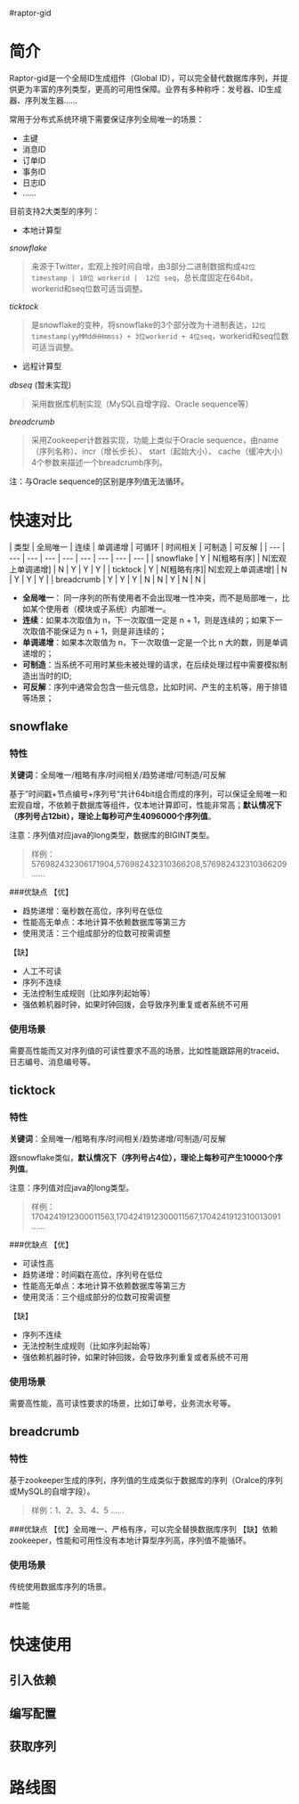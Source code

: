 #raptor-gid

# 简介
Raptor-gid是一个全局ID生成组件（Global ID），可以完全替代数据库序列，并提供更为丰富的序列类型，更高的可用性保障。业界有多种称呼：发号器、ID生成器、序列发生器......

常用于分布式系统环境下需要保证序列全局唯一的场景：
* 主键
* 消息ID
* 订单ID
* 事务ID
* 日志ID
* ......


目前支持2大类型的序列：

* 本地计算型  

*snowflake*
> 来源于Twitter，宏观上按时间自增，由3部分二进制数据构成`42位timestamp | 10位 workerid |  12位 seq`，总长度固定在64bit，workerid和seq位数可适当调整。

*ticktock*
> 是snowflake的变种，将snowflake的3个部分改为十进制表达，`12位timestamp(yyMMddHHmmss) + 3位workerid + 4位seq`，workerid和seq位数可适当调整。

* 远程计算型   
 
*dbseq* (暂未实现)  
> 采用数据库机制实现（MySQL自增字段、Oracle sequence等）

*breadcrumb*
> 采用Zookeeper计数器实现，功能上类似于Oracle sequence，由name（序列名称）、incr（增长步长）、 start（起始大小）、 cache（缓冲大小）4个参数来描述一个breadcrumb序列。

注：与Oracle sequence的区别是序列值无法循环。

# 快速对比

| 类型 | 全局唯一 | 连续 | 单调递增 | 可循环 | 时间相关 | 可制造 | 可反解 | 
| --- | --- | --- | --- | --- | --- | --- | --- | --- |
| snowflake | Y | N[粗略有序] | N[宏观上单调递增] | N | Y | Y | Y | 
| ticktock | Y | N[粗略有序]| N[宏观上单调递增] | N | Y | Y | Y | 
| breadcrumb | Y | Y | Y | N | N | Y | N | N |

* **全局唯一**： 同一序列的所有使用者不会出现唯一性冲突，而不是局部唯一，比如某个使用者（模块或子系统）内部唯一。
* **连续**：如果本次取值为 n，下一次取值一定是 n + 1，则是连续的；如果下一次取值不能保证为 n + 1，则是非连续的；
* **单调递增**：如果本次取值为 n，下一次取值一定是一个比 n 大的数，则是单调递增的；
* **可制造**：当系统不可用时某些未被处理的请求，在后续处理过程中需要模拟制造出当时的ID;
* **可反解**：序列中通常会包含一些元信息，比如时间、产生的主机等，用于排错等场景；

## snowflake 
### 特性
**关键词**：全局唯一/粗略有序/时间相关/趋势递增/可制造/可反解

基于”时间戳+节点编号+序列号“共计64bit组合而成的序列，可以保证全局唯一和宏观自增，不依赖于数据库等组件，仅本地计算即可，性能非常高；**默认情况下（序列号占12bit），理论上每秒可产生4096000个序列值**。

注意：序列值对应java的long类型，数据库的BIGINT类型。

> 样例：576982432306171904,576982432310366208,576982432310366209 ......

###优缺点
【优】
* 趋势递增：毫秒数在高位，序列号在低位
* 性能高无单点：本地计算不依赖数据库等第三方
* 使用灵活：三个组成部分的位数可按需调整

【缺】
* 人工不可读
* 序列不连续
* 无法控制生成规则（比如序列起始等）
* 强依赖机器时钟，如果时钟回拨，会导致序列重复或者系统不可用

### 使用场景
需要高性能而又对序列值的可读性要求不高的场景，比如性能跟踪用的traceid、日志编号、消息编号等。


## ticktock
### 特性
**关键词**：全局唯一/粗略有序/时间相关/趋势递增/可制造/可反解

跟snowflake类似，**默认情况下（序列号占4位），理论上每秒可产生10000个序列值**。

注意：序列值对应java的long类型。

>样例：1704241912300011563,1704241912300011567,1704241912310013091 ......

###优缺点
【优】
* 可读性高
* 趋势递增：时间戳在高位，序列号在低位
* 性能高无单点：本地计算不依赖数据库等第三方
* 使用灵活：三个组成部分的位数可按需调整

【缺】
* 序列不连续
* 无法控制生成规则（比如序列起始等）
* 强依赖机器时钟，如果时钟回拨，会导致序列重复或者系统不可用

### 使用场景
需要高性能，高可读性要求的场景，比如订单号，业务流水号等。


## breadcrumb
### 特性
基于zookeeper生成的序列，序列值的生成类似于数据库的序列（Oralce的序列或MySQL的自增字段）。
> 样例：1、2、3、4、5 ......

###优缺点
【优】全局唯一、严格有序，可以完全替换数据库序列
【缺】依赖zookeeper，性能和可用性没有本地计算型序列高，序列值不能循环。
### 使用场景
传统使用数据库序列的场景。

#性能


# 快速使用
## 引入依赖
## 编写配置
## 获取序列

# 路线图







